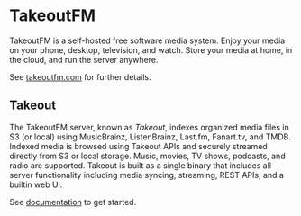 # TakeoutFM

TakeoutFM is a self-hosted free software media system. Enjoy your media on
your phone, desktop, television, and watch. Store your media at home, in the
cloud, and run the server anywhere.

See [takeoutfm.com](https://takeoutfm.com/) for further details.

## Takeout

The TakeoutFM server, known as *Takeout*, indexes organized media files in S3
(or local) using MusicBrainz, ListenBrainz, Last.fm, Fanart.tv, and TMDB.
Indexed media is browsed using Takeout APIs and securely streamed directly from
S3 or local storage. Music, movies, TV shows, podcasts, and radio are
supported. Takeout is built as a single binary that includes all server
functionality including media syncing, streaming, REST APIs, and a builtin web
UI.

See [documentation](https://takeoutfm.com/docs/server/) to get started.
